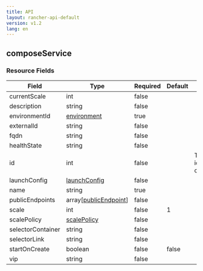 ```yaml
---
title: API
layout: rancher-api-default
version: v1.2
lang: en
---
```


## composeService





### Resource Fields

Field | Type | Required | Default | Description
---|---|---|---|---
currentScale | int | false |  | 
description | string | false |  | 
environmentId | [environment]({{site.baseurl}}/rancher/{{page.version}}/{{page.lang}}/api/api-resources/environment/) | true |  | 
externalId | string | false |  | 
fqdn | string | false |  | 
healthState | string | false |  | 
id | int | false |  | The unique identifier for the composeService
launchConfig | [launchConfig]({{site.baseurl}}/rancher/{{page.version}}/{{page.lang}}/api/api-resources/launchConfig/) | false |  | 
name | string | true |  | 
publicEndpoints | array[[publicEndpoint]({{site.baseurl}}/rancher/{{page.version}}/{{page.lang}}/api/api-resources/publicEndpoint/)] | false |  | 
scale | int | false | 1 | 
scalePolicy | [scalePolicy]({{site.baseurl}}/rancher/{{page.version}}/{{page.lang}}/api/api-resources/scalePolicy/) | false |  | 
selectorContainer | string | false |  | 
selectorLink | string | false |  | 
startOnCreate | boolean | false | false | 
vip | string | false |  | 

